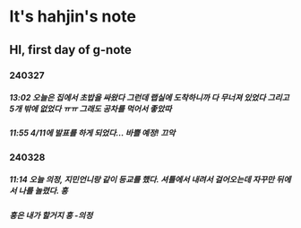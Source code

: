 # It's hahjin's note 
## HI, first day of g-note 

### 240327
##### 13:02 오늘은 집에서 초밥을 싸왔다 그런데 랩실에 도착하니까 다 무너져 있었다 그리고 5개 밖에 없었다 ㅠㅠ 그래도 공차를 먹어서 좋았따

##### 11:55 4/11에 발표를 하게 되었다... 바쁠 예정! 끄악

### 240328
##### 11:14 오늘 의정, 지민언니랑 같이 등교를 했다. 셔틀에서 내려서 걸어오는데 자꾸만 뒤에서 나를 놀렸다. 흥
##### 흥은 내가 할거지 흥 -의정
